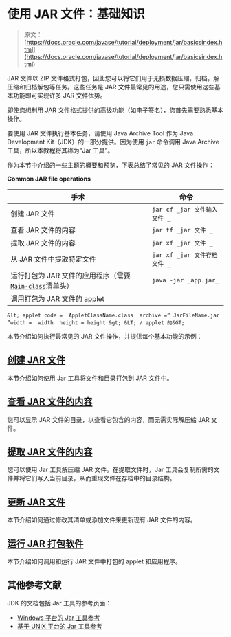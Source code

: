 # 使用 JAR 文件：基础知识

> 原文： [https://docs.oracle.com/javase/tutorial/deployment/jar/basicsindex.html](https://docs.oracle.com/javase/tutorial/deployment/jar/basicsindex.html)

JAR 文件以 ZIP 文件格式打包，因此您可以将它们用于无损数据压缩，归档，解压缩和归档解包等任务。这些任务是 JAR 文件最常见的用途，您只需使用这些基本功能即可实现许多 JAR 文件优势。

即使您想利用 JAR 文件格式提供的高级功能（如电子签名），您首先需要熟悉基本操作。

要使用 JAR 文件执行基本任务，请使用 Java Archive Tool 作为 Java Development Kit（JDK）的一部分提供。因为使用 `jar` 命令调用 Java Archive 工具，所以本教程将其称为“Jar 工具”。

作为本节中介绍的一些主题的概要和预览，下表总结了常见的 JAR 文件操作：

**Common JAR file operations**

| 手术 | 命令 |
| --- | --- |
| 创建 JAR 文件 | `jar cf _jar 文件输入文件 _` |
| 查看 JAR 文件的内容 | `jar tf _jar 文件 _` |
| 提取 JAR 文件的内容 | `jar xf _jar 文件 _` |
| 从 JAR 文件中提取特定文件 | `jar xf _jar 文件存档文件 _` |
| 运行打包为 JAR 文件的应用程序（需要 [`Main-class`](appman.html)清单头） | `java -jar _app.jar_` |
| 调用打包为 JAR 文件的 applet |  |

```
&lt; applet code =  AppletClassName.class  archive =“ JarFileName.jar ”width =  width  height = height &gt; &LT; / applet 的&GT; 
```

本节介绍如何执行最常见的 JAR 文件操作，并提供每个基本功能的示例：

## [创建 JAR 文件](build.html)

本节介绍如何使用 Jar 工具将文件和目录打包到 JAR 文件中。

## [查看 JAR 文件的内容](view.html)

您可以显示 JAR 文件的目录，以查看它包含的内容，而无需实际解压缩 JAR 文件。

## [提取 JAR 文件的内容](unpack.html)

您可以使用 Jar 工具解压缩 JAR 文件。在提取文件时，Jar 工具会复制所需的文件并将它们写入当前目录，从而重现文件在存档中的目录结构。

## [更新 JAR 文件](update.html)

本节介绍如何通过修改其清单或添加文件来更新现有 JAR 文件的内容。

## [运行 JAR 打包软件](run.html)

本节介绍如何调用和运行 JAR 文件中打包的 applet 和应用程序。

## 其他参考文献

JDK 的文档包括 Jar 工具的参考页面：

*   [Windows 平台的 Jar 工具参考](https://docs.oracle.com/javase/8/docs/technotes/tools/windows/jar.html)
*   [基于 UNIX 平台的 Jar 工具参考](https://docs.oracle.com/javase/8/docs/technotes/tools/unix/jar.html)